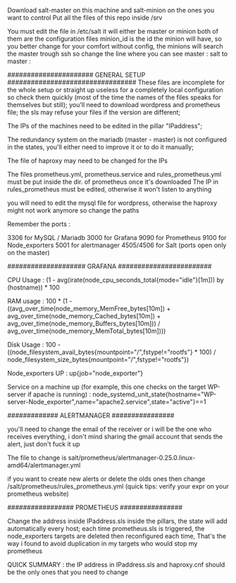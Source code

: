 Download salt-master on this machine and salt-minion on the ones you want to control 
Put all the files of this repo inside /srv

You must edit the file in /etc/salt
it will either be master or minion
both of them are the configuration files
minion_id is the id the minion will have, so you better change for your comfort
without config, the minions will search the master trough ssh so change the line where you can see master : salt to master : <salt master IP>

###################### GENERAL SETUP #################################
These files are incomplete for the whole setup or straight up useless for a completely local configuration so check them quickly (most of the time the names of the files speaks for themselves but still);
you'll need to download wordpress and prometheus file;
the sls may refuse your files if the version are different;


The IPs of the machines need to be edited in the pillar "IPaddress";


The redundancy system on the mariadb (master - master) is not configured in the states, you'll either need to improve it or to do it manually;

The file of haproxy may need to be changed for the IPs

The files prometheus.yml, prometheus.service and rules_prometheus.yml must be put inside the dir. of prometheus once it's downloaded
The IP in rules_prometheus must be edited, otherwise it won't listen to anything

you will need to edit the mysql file for wordpress, otherwise the haproxy might not work anymore so change the paths


Remember the ports :

3306 for MySQL / Mariadb
3000 for Grafana
9090 for Prometheus
9100 for Node_exporters
5001 for alertmanager
4505/4506 for Salt (ports open only on the master)

#################### GRAFANA ########################

CPU Usage :
(1 - avg(irate(node_cpu_seconds_total{mode="idle"}[1m])) by (hostname)) * 100

RAM usage :
100 * (1 - ((avg_over_time(node_memory_MemFree_bytes[10m]) + avg_over_time(node_memory_Cached_bytes[10m]) + avg_over_time(node_memory_Buffers_bytes[10m])) / avg_over_time(node_memory_MemTotal_bytes[10m])))

Disk Usage : 
100 - ((node_filesystem_avail_bytes{mountpoint="/",fstype!="rootfs"} * 100) /            node_filesystem_size_bytes{mountpoint="/",fstype!="rootfs"})

Node_exporters UP :
up{job="node_exporter"}

Service on a machine up (for example, this one checks on the target WP-server if apache is running) :
node_systemd_unit_state{hostname="WP-server-Node_exporter",name="apache2.service",state="active"}==1

############# ALERTMANAGER ################

you'll need to change the email of the receiver or i will be the one who receives everything,
i don't mind sharing the gmail account that sends the alert, just don't fuck it up

The file to change is salt/prometheus/alertmanager-0.25.0.linux-amd64/alertmanager.yml

if you want to create new alerts or delete the olds ones then change /salt/prometheus/rules_prometheus.yml
(quick tips: verify your expr on your prometheus website)

################# PROMETHEUS ################

Change the address inside IPaddress.sls inside the pillars, the state will add automatically every host;
each time prometheus.sls is triggered, the node_exporters targets are deleted then reconfigured each time,
That's the way i found to avoid duplication in my targets who would stop my prometheus

QUICK SUMMARY :
 the IP address in IPaddress.sls and haproxy.cnf should be the only ones that you need to change
